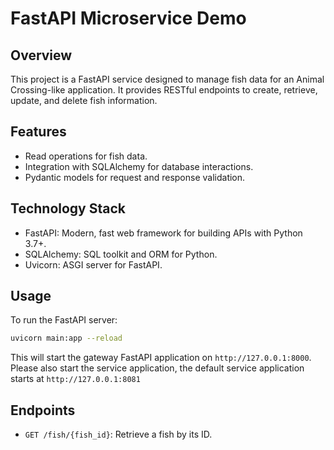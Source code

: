 # FastAPI Microservice Demo

## Overview
This project is a FastAPI service designed to manage fish data for an Animal Crossing-like application. It provides RESTful endpoints to create, retrieve, update, and delete fish information.

## Features
- Read operations for fish data.
- Integration with SQLAlchemy for database interactions.
- Pydantic models for request and response validation.

## Technology Stack
- FastAPI: Modern, fast web framework for building APIs with Python 3.7+.
- SQLAlchemy: SQL toolkit and ORM for Python.
- Uvicorn: ASGI server for FastAPI.

## Usage
To run the FastAPI server:

```bash
uvicorn main:app --reload
```
This will start the gateway FastAPI application on `http://127.0.0.1:8000`.
Please also start the service application, the default service application starts at `http://127.0.0.1:8081`

## Endpoints
- `GET /fish/{fish_id}`: Retrieve a fish by its ID.